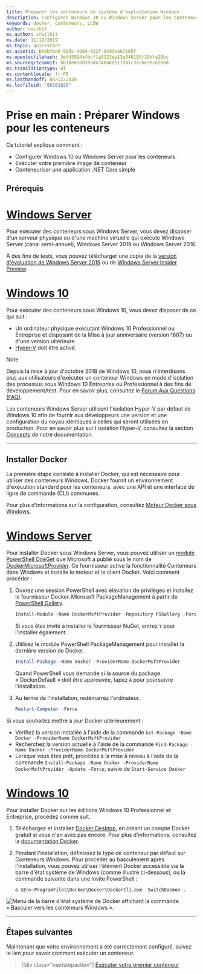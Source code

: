 ```yaml
---
title: Préparer les conteneurs du système d’exploitation Windows
description: Configurez Windows 10 ou Windows Server pour les conteneurs, puis passez à l'exécution de votre première image de conteneur.
keywords: docker, conteneurs, LCOW
author: cwilhit
ms.author: crwilhit
ms.date: 11/12/2019
ms.topic: quickstart
ms.assetid: bb9bfbe0-5bdc-4984-912f-9c93ea67105f
ms.openlocfilehash: 3efd5594afbcf1a9123ea13e046193f18bfa29bc
ms.sourcegitcommit: bb18e6568393da748a6d511d41c3acbe38c62668
ms.translationtype: HT
ms.contentlocale: fr-FR
ms.lasthandoff: 08/12/2020
ms.locfileid: "88161828"
---
```

# <a name="get-started-prep-windows-for-containers"></a>Prise en main : Préparer Windows pour les conteneurs

Ce tutoriel explique comment :

- Configurer Windows 10 ou Windows Server pour les conteneurs
- Exécuter votre première image de conteneur
- Conteneuriser une application .NET Core simple

## <a name="prerequisites"></a>Prérequis

<!-- start tab view -->
# <a name="windows-server"></a>[Windows Server](#tab/Windows-Server)

Pour exécuter des conteneurs sous Windows Server, vous devez disposer d'un serveur physique ou d'une machine virtuelle qui exécute Windows Server (canal semi-annuel), Windows Server 2019 ou Windows Server 2016.

À des fins de tests, vous pouvez télécharger une copie de la [version d'évaluation de Windows Server 2019](https://www.microsoft.com/evalcenter/evaluate-windows-server-2019 ) ou de [Windows Server Insider Preview](https://insider.windows.com/for-business-getting-started-server/).

# <a name="windows-10"></a>[Windows 10](#tab/Windows-10-Client)

Pour exécuter des conteneurs sous Windows 10, vous devez disposer de ce qui suit :

- Un ordinateur physique exécutant Windows 10 Professionnel ou Entreprise et disposant de la Mise à jour anniversaire (version 1607) ou d'une version ultérieure.
- [Hyper-V](https://docs.microsoft.com/virtualization/hyper-v-on-windows/reference/hyper-v-requirements) doit être activé.

> [!NOTE]
>  Depuis la mise à jour d'octobre 2018 de Windows 10, nous n'interdisons plus aux utilisateurs d'exécuter un conteneur Windows en mode d'isolation des processus sous Windows 10 Entreprise ou Professionnel à des fins de développement/test. Pour en savoir plus, consultez le [Forum Aux Questions (FAQ)](../about/faq.md).
>
> Les conteneurs Windows Server utilisent l'isolation Hyper-V par défaut de Windows 10 afin de fournir aux développeurs une version et une configuration du noyau identiques à celles qui seront utilisées en production. Pour en savoir plus sur l'isolation Hyper-V, consultez la section [Concepts](../manage-containers/hyperv-container.md) de notre documentation.

---
<!-- stop tab view -->

## <a name="install-docker"></a>Installer Docker

La première étape consiste à installer Docker, qui est nécessaire pour utiliser des conteneurs Windows. Docker fournit un environnement d'exécution standard pour les conteneurs, avec une API et une interface de ligne de commande (CLI) communes.

Pour plus d'informations sur la configuration, consultez [Moteur Docker sous Windows](../manage-docker/configure-docker-daemon.md).

<!-- start tab view -->
# <a name="windows-server"></a>[Windows Server](#tab/Windows-Server)

Pour installer Docker sous Windows Server, vous pouvez utiliser un [module PowerShell OneGet](https://github.com/oneget/oneget) que Microsoft a publié sous le nom de [DockerMicrosoftProvider](https://github.com/OneGet/MicrosoftDockerProvider). Ce fournisseur active la fonctionnalité Conteneurs dans Windows et installe le moteur et le client Docker. Voici comment procéder :

1. Ouvrez une session PowerShell avec élévation de privilèges et installez le fournisseur Docker-Microsoft PackageManagement à partir de [PowerShell Gallery](https://www.powershellgallery.com/packages/DockerMsftProvider).

   ```powershell
   Install-Module -Name DockerMsftProvider -Repository PSGallery -Force
   ```

   Si vous êtes invité à installer le fournisseur NuGet, entrez `Y` pour l'installer également.

2. Utilisez le module PowerShell PackageManagement pour installer la dernière version de Docker.

   ```powershell
   Install-Package -Name docker -ProviderName DockerMsftProvider
   ```

   Quand PowerShell vous demande si la source du package « DockerDefault » doit être approuvée, tapez `A` pour poursuivre l’installation.
3. Au terme de l'installation, redémarrez l'ordinateur.

   ```powershell
   Restart-Computer -Force
   ```

Si vous souhaitez mettre à jour Docker ultérieurement :

- Vérifiez la version installée à l'aide de la commande `Get-Package -Name Docker -ProviderName DockerMsftProvider`
- Recherchez la version actuelle à l'aide de la commande `Find-Package -Name Docker -ProviderName DockerMsftProvider`
- Lorsque vous êtes prêt, procédez à la mise à niveau à l'aide de la commande `Install-Package -Name Docker -ProviderName DockerMsftProvider -Update -Force`, suivie de `Start-Service Docker`

# <a name="windows-10"></a>[Windows 10](#tab/Windows-10-Client)

Pour installer Docker sur les éditions Windows 10 Professionnel et Entreprise, procédez comme suit.

1. Téléchargez et installez [Docker Desktop](https://store.docker.com/editions/community/docker-ce-desktop-windows), en créant un compte Docker gratuit si vous n'en avez pas encore. Pour plus d'informations, consultez la [documentation Docker](https://docs.docker.com/docker-for-windows/install).

2. Pendant l'installation, définissez le type de conteneur par défaut sur Conteneurs Windows. Pour procéder au basculement après l'installation, vous pouvez utiliser l'élément Docker accessible via la barre d'état système de Windows (comme illustré ci-dessous), ou la commande suivante dans une invite PowerShell :

   ```console
   & $Env:ProgramFiles\Docker\Docker\DockerCli.exe -SwitchDaemon .
   ```

![Menu de la barre d'état système de Docker affichant la commande « Basculer vers les conteneurs Windows ».](./media/docker-for-win-switch.png)

---
<!-- stop tab view -->

## <a name="next-steps"></a>Étapes suivantes

Maintenant que votre environnement a été correctement configuré, suivez le lien pour savoir comment exécuter un conteneur.

> [!div class="nextstepaction"]
> [Exécuter votre premier conteneur](./run-your-first-container.md)
